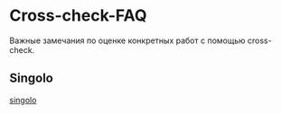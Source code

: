# Cross-check-FAQ
Важные замечания по оценке конкретных работ с помощью cross-check.

## Singolo
[singolo](./singolo.md)
